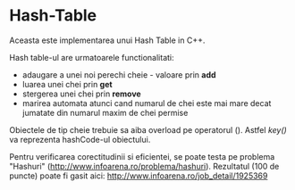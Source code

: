 # Hash-Table
Aceasta este implementarea unui Hash Table in C++.

Hash table-ul are urmatoarele functionalitati:
- adaugare a unei noi perechi cheie - valoare prin **add**
- luarea unei chei prin **get**
- stergerea unei chei prin **remove**
- marirea automata atunci cand numarul de chei este mai mare decat jumatate din numarul maxim de chei permise

Obiectele de tip cheie trebuie sa aiba overload pe operatorul (). Astfel *key()* va reprezenta hashCode-ul obiectului.

Pentru verificarea corectitudinii si eficientei, se poate testa pe problema "Hashuri" (http://www.infoarena.ro/problema/hashuri). Rezultatul (100 de puncte) poate fi gasit aici: http://www.infoarena.ro/job_detail/1925369
